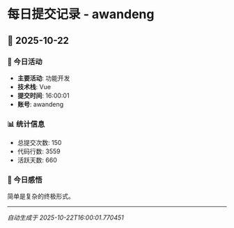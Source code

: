 # 每日提交记录 - awandeng

## 📅 2025-10-22

### 🎯 今日活动
- **主要活动**: 功能开发
- **技术栈**: Vue
- **提交时间**: 16:00:01
- **账号**: awandeng

### 📊 统计信息
- 总提交次数: 150
- 代码行数: 3559
- 活跃天数: 660

### 💭 今日感悟
简单是复杂的终极形式。

---
*自动生成于 2025-10-22T16:00:01.770451*

